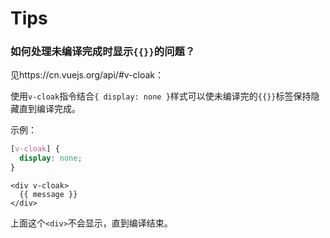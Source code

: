 # Tips

### 如何处理未编译完成时显示`{{}}`的问题？

见https://cn.vuejs.org/api/#v-cloak：

使用`v-cloak`指令结合`{ display: none }`样式可以使未编译完的`{{}}`标签保持隐藏直到编译完成。

示例：

```css
[v-cloak] {
  display: none;
}
```

```
<div v-cloak>
  {{ message }}
</div>
```

上面这个`<div>`不会显示，直到编译结束。

